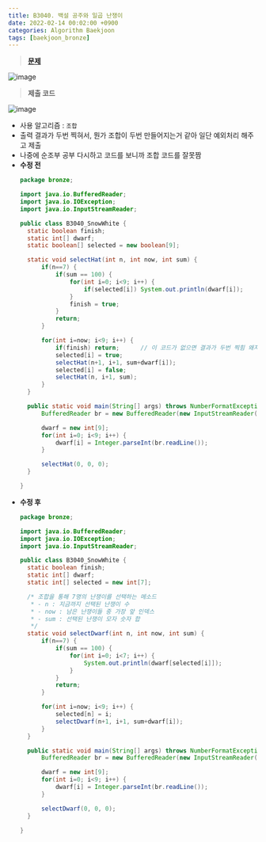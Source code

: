 ```yaml
---
title: B3040. 백설 공주와 일곱 난쟁이
date: 2022-02-14 00:02:00 +0900
categories: Algorithm Baekjoon
tags: [baekjoon_bronze]
---
```


> **[문제](https://www.acmicpc.net/problem/3040)**

![image](https://user-images.githubusercontent.com/80896077/174942766-0d19e0c2-75c7-4b0d-975a-4a258f324c3f.png)

> **제출 코드**

![image](https://user-images.githubusercontent.com/80896077/174942807-1be0f1ab-4e50-41c1-8295-a81c34a811d3.png)

- 사용 알고리즘 : `조합`
- 출력 결과가 두번 찍혀서, 뭔가 조합이 두번 만들어지는거 같아 일단 예외처리 해주고 제출
- 나중에 순조부 공부 다시하고 코드를 보니까 조합 코드를 잘못짬
- **수정 전**
  ```java
  package bronze;

  import java.io.BufferedReader;
  import java.io.IOException;
  import java.io.InputStreamReader;

  public class B3040_SnowWhite {
  	static boolean finish;
  	static int[] dwarf;
  	static boolean[] selected = new boolean[9];

  	static void selectHat(int n, int now, int sum) {
  		if(n==7) {
  			if(sum == 100) {
  				for(int i=0; i<9; i++) {
  					if(selected[i]) System.out.println(dwarf[i]);
  				}
  				finish = true;
  			}
  			return;
  		}

  		for(int i=now; i<9; i++) {
  			if(finish) return;		// 이 코드가 없으면 결과가 두번 찍힘 왜지
  			selected[i] = true;
  			selectHat(n+1, i+1, sum+dwarf[i]);
  			selected[i] = false;
  			selectHat(n, i+1, sum);
  		}
  	}

  	public static void main(String[] args) throws NumberFormatException, IOException {
  		BufferedReader br = new BufferedReader(new InputStreamReader(System.in));

  		dwarf = new int[9];
  		for(int i=0; i<9; i++) {
  			dwarf[i] = Integer.parseInt(br.readLine());
  		}

  		selectHat(0, 0, 0);
  	}

  }
  ```
- **수정 후**
  ```java
  package bronze;

  import java.io.BufferedReader;
  import java.io.IOException;
  import java.io.InputStreamReader;

  public class B3040_SnowWhite {
  	static boolean finish;
  	static int[] dwarf;
  	static int[] selected = new int[7];

  	/* 조합을 통해 7명의 난쟁이를 선택하는 메소드
  	 * - n : 지금까지 선택된 난쟁이 수
  	 * - now : 남은 난쟁이들 중 가장 앞 인덱스
  	 * - sum : 선택된 난쟁이 모자 숫자 합
  	 */
  	static void selectDwarf(int n, int now, int sum) {
  		if(n==7) {
  			if(sum == 100) {
  				for(int i=0; i<7; i++) {
  					System.out.println(dwarf[selected[i]]);
  				}
  			}
  			return;
  		}

  		for(int i=now; i<9; i++) {
  			selected[n] = i;
  			selectDwarf(n+1, i+1, sum+dwarf[i]);
  		}
  	}

  	public static void main(String[] args) throws NumberFormatException, IOException {
  		BufferedReader br = new BufferedReader(new InputStreamReader(System.in));

  		dwarf = new int[9];
  		for(int i=0; i<9; i++) {
  			dwarf[i] = Integer.parseInt(br.readLine());
  		}

  		selectDwarf(0, 0, 0);
  	}

  }
  ```
